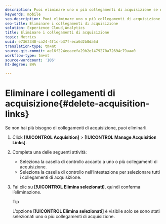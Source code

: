 ```yaml
---
description: Puoi eliminare uno o più collegamenti di acquisizione se non sono più necessari.
keywords: mobile
seo-description: Puoi eliminare uno o più collegamenti di acquisizione se non sono più necessari.
seo-title: Eliminare i collegamenti di acquisizione
solution: Experience Cloud,Analytics
title: Eliminare i collegamenti di acquisizione
topic: Metrics
uuid: e7362348-ca24-4f1c-b37f-eca6d2b0da6d
translation-type: tm+mt
source-git-commit: ae16f224eeaeefa29b2e1479270a72694c79aaa0
workflow-type: tm+mt
source-wordcount: '106'
ht-degree: 84%

---
```



# Eliminare i collegamenti di acquisizione{#delete-acquisition-links}

Se non hai più bisogno di collegamenti di acquisizione, puoi eliminarli.

1. Click **[!UICONTROL Acquisition]** > **[!UICONTROL Manage Acquisition Links]**.
1. Completa una delle seguenti attività:

   * Seleziona la casella di controllo accanto a uno o più collegamenti di acquisizione.
   * Seleziona la casella di controllo nell’intestazione per selezionare tutti i collegamenti di acquisizione.

1. Fai clic su **[!UICONTROL Elimina selezionati]**, quindi conferma l’eliminazione.

   >[!TIP]
   >
   >L’opzione **[!UICONTROL Elimina selezionati]** è visibile solo se sono stati selezionati uno o più collegamenti di acquisizione.

